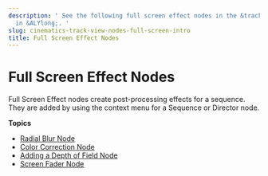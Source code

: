 ```yaml
---
description: ' See the following full screen effect nodes in the &trackview-editor;
  in &ALYlong;. '
slug: cinematics-track-view-nodes-full-screen-intro
title: Full Screen Effect Nodes
---
```

# Full Screen Effect Nodes<a name="cinematics-track-view-nodes-full-screen-intro"></a>

Full Screen Effect nodes create post\-processing effects for a sequence\. They are added by using the context menu for a Sequence or Director node\.

**Topics**
+ [Radial Blur Node](cinematics-track-view-nodes-blur.md)
+ [Color Correction Node](cinematics-track-view-nodes-color-correction.md)
+ [Adding a Depth of Field Node](cinematics-track-view-nodes-dof.md)
+ [Screen Fader Node](cinematics-track-view-nodes-screen-fader.md)